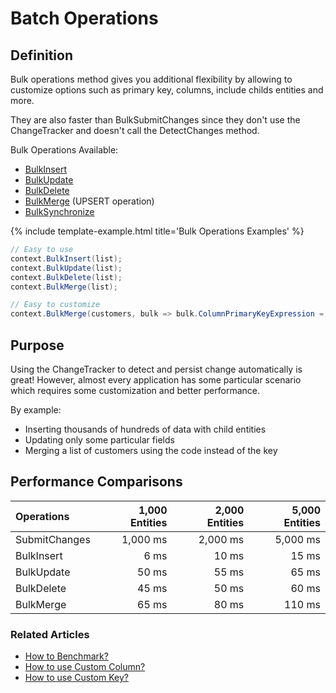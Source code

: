 # Batch Operations

## Definition
Bulk operations method gives you additional flexibility by allowing to customize options such as primary key, columns, include childs entities and more.

They are also faster than BulkSubmitChanges since they don't use the ChangeTracker and doesn't call the DetectChanges method. 

Bulk Operations Available:
- [BulkInsert](/bulk-insert)
- [BulkUpdate](/bulk-update)
- [BulkDelete](/bulk-delete)
- [BulkMerge](/bulk-merge) (UPSERT operation)
- [BulkSynchronize](/bulk-synchronize)

{% include template-example.html title='Bulk Operations Examples' %} 
```csharp
// Easy to use
context.BulkInsert(list);
context.BulkUpdate(list);
context.BulkDelete(list);
context.BulkMerge(list);

// Easy to customize
context.BulkMerge(customers, bulk => bulk.ColumnPrimaryKeyExpression = customer => customer.Code; });
```

## Purpose
Using the ChangeTracker to detect and persist change automatically is great! However, almost every application has some particular scenario which requires some customization and better performance.

By example:
- Inserting thousands of hundreds of data with child entities
- Updating only some particular fields
- Merging a list of customers using the code instead of the key

## Performance Comparisons

| Operations      | 1,000 Entities | 2,000 Entities | 5,000 Entities |
| :-------------- | -------------: | -------------: | -------------: |
| SubmitChanges   | 1,000 ms       | 2,000 ms       | 5,000 ms       |
| BulkInsert      | 6 ms           | 10 ms          | 15 ms          |
| BulkUpdate      | 50 ms          | 55 ms          | 65 ms          |
| BulkDelete      | 45 ms          | 50 ms          | 60 ms          |
| BulkMerge       | 65 ms          | 80 ms          | 110 ms         |

### Related Articles

- [How to Benchmark?](benchmark)
- [How to use Custom Column?](custom-column)
- [How to use Custom Key?](custom-key)

